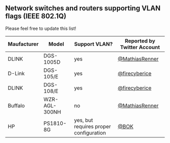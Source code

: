 Network switches and routers supporting VLAN flags (IEEE 802.1Q)
--------------------------------------------

Please feel free to update this list!

| Maufacturer    | Model           | Support VLAN?                          | Reported by Twitter Account |
|----------------|-----------------|----------------------------------------|----------------------------------------------------------|
| DLINK          | DGS-1005D       | yes                                    | [@MathiasRenner](https://twitter.com/MathiasRenner)      |
| D-Link         | DGS-105/E       | yes                                    | [@firecyberice](https://twitter.com/firecyberice)        |
| DLINK          | DGS-108/E       | yes                                    | [@firecyberice](https://twitter.com/firecyberice)       |
| Buffalo        | WZR-AGL-300NH   | no                                     | [@MathiasRenner](https://twitter.com/MathiasRenner)     |
| HP             | PS1810-8G       | yes, but requires proper configuration | [@BOK](https://twitter.com/BOK)                          |
